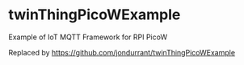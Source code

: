 # twinThingPicoWExample
Example of IoT MQTT Framework for RPI PicoW

Replaced by https://github.com/jondurrant/twinThingPicoWExample
